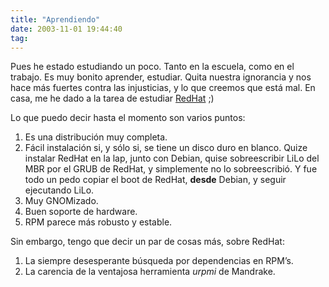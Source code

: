 ```yaml
---
title: "Aprendiendo"
date: 2003-11-01 19:44:40
tag: 
---
```

<p>Pues he estado estudiando un poco. Tanto en la escuela, como en el trabajo. Es muy bonito aprender, estudiar. Quita nuestra ignorancia y nos hace más fuertes contra las injusticias, y lo que creemos que está mal. En casa, me he dado a la tarea de estudiar <a href="http://web.archive.org/web/20031125134728/http://www.redhat.com/">RedHat</a> ;)


Lo que puedo decir hasta el momento son varios puntos:
</p>
<ol>
<li>Es una distribución muy completa.</li>
<li>Fácil instalación si, y sólo si, se tiene un disco duro en blanco. Quize instalar RedHat en la lap, junto con Debian, quise sobreescribir LiLo del MBR por el GRUB de RedHat, y simplemente no lo sobreescribió. Y fue todo un pedo copiar el boot de RedHat, <strong>desde</strong> Debian, y seguir ejecutando LiLo.</li>
<li>Muy GNOMizado.</li>
<li>Buen soporte de hardware.</li>
<li>RPM parece más robusto y estable.</li>
</ol>
<p>
Sin embargo, tengo que decir un par de cosas más, sobre RedHat:
</p>
<ol>
<li>La siempre desesperante búsqueda por dependencias en RPM&#8217;s.</li>
<li>La carencia de la ventajosa herramienta <em>urpmi</em> de Mandrake.</li>
</ol>
